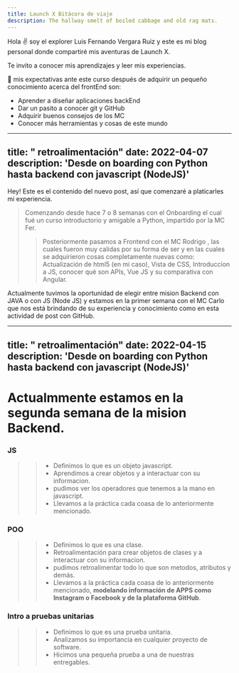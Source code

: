 ```yaml
---
title: Launch X Bitácora de viaje
description: The hallway smelt of boiled cabbage and old rag mats.
---
```


Hola ✌️  soy el explorer Luis Fernando Vergara Ruiz y este es mi blog personal donde compartiré mis aventuras de Launch X.

Te invito a conocer mis aprendizajes y leer mis experiencias.

🚀
mis expectativas ante este curso después de adquirir un pequeño conocimiento acerca del frontEnd son:
    <ul>
      <li>Aprender a diseñar aplicaciones backEnd</li>
      <li>Dar un pasito a conocer git y GitHub </li>
      <li>Adquirir buenos consejos de los MC </li>
      <li>Conocer más herramientas y cosas de este mundo </li>
    </ul>


---
title: " retroalimentación"
date: 2022-04-07
description: 'Desde on boarding con Python hasta backend con javascript (NodeJS)'
---

Hey! Este es el contenido del nuevo post, así que comenzaré a platicarles mi experiencia.

>Comenzando desde hace 7 o 8 semanas con el Onboarding el cual fué un curso introductorio y amigable a Python, impartido por la MC Fer.
>>Posteriormente pasamos a Frontend con el MC Rodrigo , las cuales fueron muy calidas por su forma de ser y en las cuales se adquirieron cosas completamente nuevas como: Actualización de html5 (en mi caso), Vista de CSS, Introduccion a JS, conocer qué son APIs, Vue JS y su comparativa con Angular.

Actualmente tuvimos la oportunidad de elegir entre  mision Backend con JAVA o con JS (Node JS) y estamos en la primer semana con el MC Carlo que nos  está brindando de su experiencia y conocimiento como en esta actividad de post con GitHub.


---
title: " retroalimentación"
date: 2022-04-15
description: 'Desde on boarding con Python hasta backend con javascript (NodeJS)'
---


# Actualmmente estamos en la segunda semana de la mision Backend.


>
###  JS
>> - Definimos lo que es un objeto javascript.
>> - Aprendimos a crear objetos y a interactuar con su informacion.
>> - pudimos ver los operadores que tenemos a la mano en javascript.
>> - Llevamos a la práctica cada coasa de lo anteriormente mencionado.


>
### POO
>> - Definimos lo que es una clase.
>> - Retroalimentación para crear objetos de clases y a interactuar con su informacion.
>> - pudimos retroalimentar todo lo que son metodos, atributos y demás.
>> - Llevamos a la práctica cada coasa de lo anteriormente mencionado, **modelando información de APPS como Instagram o Facebook y de la plataforma GitHub**.


>
### Intro a pruebas unitarias
>> - Definimos lo que es una prueba unitaria.
>> - Analizamos su importancia en cualquier proyecto de software.
>> - Hicimos una pequeña prueba a una de nuestras entregables.
